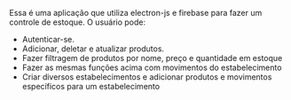 Essa é uma aplicação que utiliza electron-js e firebase para fazer um controle de estoque. O usuário pode:
- Autenticar-se.
- Adicionar, deletar e atualizar produtos.
- Fazer filtragem de produtos por nome, preço e quantidade em estoque
- Fazer as mesmas funções acima com movimentos do estabelecimento
- Criar diversos estabelecimentos e adicionar produtos e movimentos específicos para um estabelecimento
